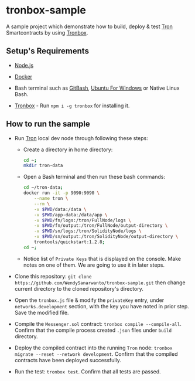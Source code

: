 # tronbox-sample

A sample project which demonstrate how to build, deploy & test [Tron](https://developers.tron.network/docs) Smartcontracts by using [Tronbox](https://github.com/tronprotocol/tron-box).

## Setup's Requirements

* [Node.js](https://nodejs.org/en/download/)

* [Docker](https://docs.docker.com/install/)

* Bash terminal such as [GitBash](https://git-scm.com/downloads), [Ubuntu For Windows](https://tutorials.ubuntu.com/tutorial/tutorial-ubuntu-on-windows#0) or Native Linux Bash.

* [Tronbox](https://github.com/tronprotocol/tron-box) - Run `npm i -g tronbox` for installing it.

## How to run the sample

* Run [Tron](https://developers.tron.network/docs) local dev node through following these steps:

    * Create a directory in home directory: 
        ```bash
        cd ~;
        mkdir tron-data
        ```

    * Open a Bash terminal and then run these bash commands:

        ```bash
        cd ~/tron-data;
        docker run -it -p 9090:9090 \
            --name tron \
            --rm \
            -v $PWD/data:/data \
            -v $PWD/app-data:/data/app \
            -v $PWD/fn/logs:/tron/FullNode/logs \
            -v $PWD/fn/output:/tron/FullNode/output-directory \
            -v $PWD/sn/logs:/tron/SolidityNode/logs \
            -v $PWD/sn/output:/tron/SolidityNode/output-directory \
            trontools/quickstart:1.2.8;
        cd ~;        
        ```
    * Notice list of `Private Keys` that is displayed on the console. Make notes on one of them. We are going to use it in later steps. 

* Clone this repository: `git clone https://github.com/WendySanarwanto/tronbox-sample.git` then change current directory to the cloned repository's directory.

* Open the `tronbox.js` file & modify the `privateKey` entry, under `networks.development` section, with the key you have noted in prior step. Save the modified file.

* Compile the `Messenger.sol` contract: `tronbox compile --compile-all`. Confirm that the compile process created `.json` files under `build` directory.

* Deploy the compiled contract into the running `Tron` node: `tronbox migrate --reset --network development`. Confirm that the compiled contracts have been deployed successfully.

* Run the test: `tronbox test`. Confirm that all tests are passed.
